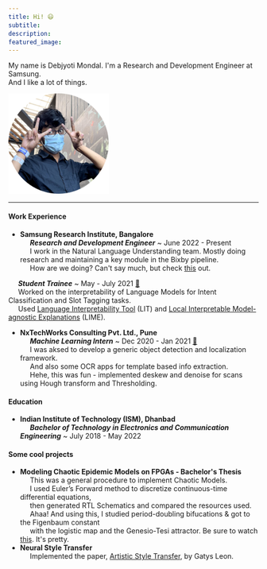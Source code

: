 ```yaml
---
title: Hi! 😃
subtitle: 
description: 
featured_image:
---
```


My name is Debjyoti Mondal. I'm a Research and Development Engineer at Samsung.<br>
And I like a lot of things.

<img src = "images/about/me.png" style = "width : 40%; height = auto;"> </img>

---------------

#### Work Experience
- <b>Samsung Research Institute, Bangalore</b><br>
&nbsp;&nbsp;&nbsp;&nbsp;&nbsp;<i>**Research and Development Engineer**</i> ~ June 2022 - Present<br>
&nbsp;&nbsp;&nbsp;&nbsp;&nbsp;I work in the Natural Language Understanding team. Mostly doing research and maintaining a key module in the Bixby pipeline.<br>&nbsp;&nbsp;&nbsp;&nbsp;&nbsp;How are we doing? Can't say much, but check [this](https://www.youtube.com/watch?v=Q2MGqmuEdtU) out.

&nbsp;&nbsp;&nbsp;&nbsp;&nbsp;<i>**Student Trainee**</i> ~ May - July 2021 [📜](https://drive.google.com/file/d/14E4fWz0ZZLIqTw-hjEKaOEyDz61U79IY/view?usp=sharing)<br>
&nbsp;&nbsp;&nbsp;&nbsp;&nbsp;Worked on the interpretability of Language Models for Intent Classification and Slot Tagging tasks.<br>&nbsp;&nbsp;&nbsp;&nbsp;&nbsp;Used [Language Interpretability Tool](https://pair-code.github.io/lit/) (LIT) and [Local Interpretable Model-agnostic Explanations](https://arxiv.org/abs/1602.04938) (LIME).

- <b>NxTechWorks Consulting Pvt. Ltd., Pune</b><br>
&nbsp;&nbsp;&nbsp;&nbsp;&nbsp;<i>**Machine Learning Intern**</i> ~ Dec 2020 - Jan 2021 [📜](https://drive.google.com/file/d/1lHkSa7woRo4Yas3-nA4c3a2JfBQrIW5W/view?usp=sharing)<br>
&nbsp;&nbsp;&nbsp;&nbsp;&nbsp;I was aksed to develop a generic object detection and localization framework.<br>
&nbsp;&nbsp;&nbsp;&nbsp;&nbsp;And also some OCR apps for template based info extraction.<br>
&nbsp;&nbsp;&nbsp;&nbsp;&nbsp;Hehe, this was fun - implemented deskew and denoise for scans using Hough
transform and Thresholding.

#### Education
- <b>Indian Institute of Technology (ISM), Dhanbad</b><br>
&nbsp;&nbsp;&nbsp;&nbsp;&nbsp;<i>**Bachelor of Technology in Electronics and Communication Engineering**</i> ~ July 2018 - May 2022

#### Some cool projects
- <b>Modeling Chaotic Epidemic Models on FPGAs - Bachelor's Thesis</b><br>
&nbsp;&nbsp;&nbsp;&nbsp;&nbsp;This was a general procedure to implement Chaotic Models.<br>
&nbsp;&nbsp;&nbsp;&nbsp;&nbsp;I used Euler’s Forward method to discretize continuous-time differential equations,<br>
&nbsp;&nbsp;&nbsp;&nbsp;&nbsp;then generated RTL Schematics and compared the resources used.<br>
&nbsp;&nbsp;&nbsp;&nbsp;&nbsp;Ahaa! And using this, I studied period-doubling bifucations & got to the Figenbaum constant<br>
&nbsp;&nbsp;&nbsp;&nbsp;&nbsp;with the logistic map and the Genesio-Tesi attractor. Be sure to watch [this](https://www.youtube.com/watch?v=ovJcsL7vyrk). It's pretty.
- <b>Neural Style Transfer</b><br>
&nbsp;&nbsp;&nbsp;&nbsp;&nbsp;Implemented the paper, [Artistic Style Transfer](https://arxiv.org/abs/1508.06576), by Gatys Leon.